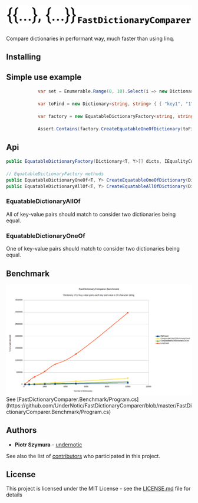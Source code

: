 # <img alt="logo" src="https://raw.githubusercontent.com/undernotic/FastDictionaryComparer/master/assets/logo.png">

Compare dictionaries in performant way, much faster than using linq.

## Installing

## Simple use example

```csharp
            var set = Enumerable.Range(0, 10).Select(i => new Dictionary<string, string> { { "key1", i.ToString() }, { "key2", i.ToString() } });

            var toFind = new Dictionary<string, string> { { "key1", "1" } };

            var factory = new EquatableDictionaryFactory<string, string>(set.Concat(new[] { toFind1, toFind2, toFind3, toFind4 }).ToArray());

            Assert.Contains(factory.CreateEquatableOneOfDictionary(toFind1), set.Select(factory.CreateEquatableOneOfDictionary)); // It's true
```

## Api

```csharp
public EquatableDictionaryFactory(Dictionary<T, Y>[] dicts, IEqualityComparer<T> keyEqualityComparer = null, IEqualityComparer<Y> valueEqualityComparer = null);

// EquatableDictionaryFactory methods
public EquatableDictionaryOneOf<T, Y> CreateEquatableOneOfDictionary(Dictionary<T, Y> dict);
public EquatableDictionaryAllOf<T, Y> CreateEquatableAllOfDictionary(Dictionary<T, Y> dict);
```

### EquatableDictionaryAllOf

All of key-value pairs should match to consider two dictionaries being equal.

### EquatableDictionaryOneOf

One of key-value pairs should match to consider two dictionaries being equal.

## Benchmark

<img alt="benchmark" src="https://raw.githubusercontent.com/undernotic/FastDictionaryComparer/master/assets/benchmark.result.png">
See [FastDictionaryComparer.Benchmark/Program.cs](https://github.com/UnderNotic/FastDictionaryComparer/blob/master/FastDictionaryComparer.Benchmark/Program.cs)

## Authors

- **Piotr Szymura** - [undernotic](https://github.com/undernotic)

See also the list of [contributors](https://github.com/undernotic/etcdgrpcclient/contributors) who participated in this project.

## License

This project is licensed under the MIT License - see the [LICENSE.md](LICENSE) file for details
